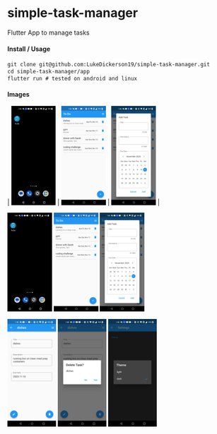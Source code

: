 # simple-task-manager
Flutter App to manage tasks

#### Install / Usage
```
git clone git@github.com:LukeDickerson19/simple-task-manager.git
cd simple-task-manager/app
flutter run # tested on android and linux
```

#### Images

| <img src="/images/screenshots/app_icon.jpg?raw=true" width="20%"> | <img src="/images/screenshots/four_tasks_to_do.jpg?raw=true" width="20%"> | <img src="/images/screenshots/add_task.jpg?raw=true" width="20%"> |

<p allign="center" width="100%">
  <img src="/images/screenshots/app_icon.jpg?raw=true" width="20%">
  <img src="/images/screenshots/four_tasks_to_do.jpg?raw=true" width="20%">
  <img src="/images/screenshots/add_task.jpg?raw=true" width="20%">
</p>

<p float="left">
  <img src="/images/screenshots/task_details_page.jpg?raw=true" width="110" height="244">
  <img src="/images/screenshots/delete_task_from_task_details_page.jpg?raw=true" width="110" height="244">
  <img src="/images/screenshots/dark_theme.jpg?raw=true" width="110" height="244">
</p>
